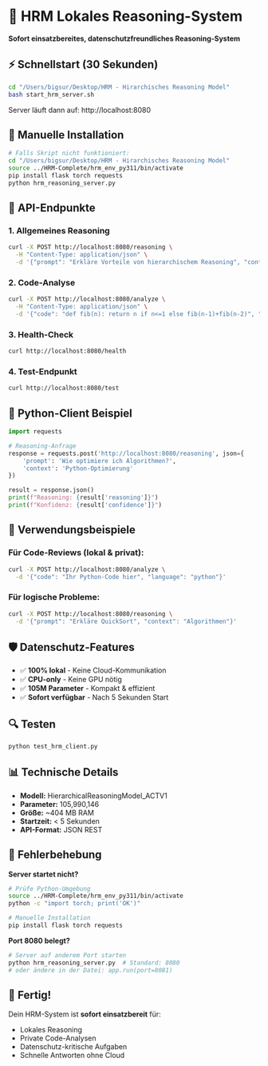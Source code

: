 # 🧠 HRM Lokales Reasoning-System

**Sofort einsatzbereites, datenschutzfreundliches Reasoning-System**

## ⚡ Schnellstart (30 Sekunden)

```bash
cd "/Users/bigsur/Desktop/HRM - Hirarchisches Reasoning Model"
bash start_hrm_server.sh
```

Server läuft dann auf: http://localhost:8080

## 🔧 Manuelle Installation

```bash
# Falls Skript nicht funktioniert:
cd "/Users/bigsur/Desktop/HRM - Hirarchisches Reasoning Model"
source ../HRM-Complete/hrm_env_py311/bin/activate
pip install flask torch requests
python hrm_reasoning_server.py
```

## 📡 API-Endpunkte

### 1. Allgemeines Reasoning
```bash
curl -X POST http://localhost:8080/reasoning \
  -H "Content-Type: application/json" \
  -d '{"prompt": "Erkläre Vorteile von hierarchischem Reasoning", "context": "KI-Architektur"}'
```

### 2. Code-Analyse
```bash
curl -X POST http://localhost:8080/analyze \
  -H "Content-Type: application/json" \
  -d '{"code": "def fib(n): return n if n<=1 else fib(n-1)+fib(n-2)", "language": "python"}'
```

### 3. Health-Check
```bash
curl http://localhost:8080/health
```

### 4. Test-Endpunkt
```bash
curl http://localhost:8080/test
```

## 🐍 Python-Client Beispiel

```python
import requests

# Reasoning-Anfrage
response = requests.post('http://localhost:8080/reasoning', json={
    'prompt': 'Wie optimiere ich Algorithmen?',
    'context': 'Python-Optimierung'
})

result = response.json()
print(f"Reasoning: {result['reasoning']}")
print(f"Konfidenz: {result['confidence']}")
```

## 🎯 Verwendungsbeispiele

### Für Code-Reviews (lokal & privat):
```bash
curl -X POST http://localhost:8080/analyze \
  -d '{"code": "Ihr Python-Code hier", "language": "python"}'
```

### Für logische Probleme:
```bash
curl -X POST http://localhost:8080/reasoning \
  -d '{"prompt": "Erkläre QuickSort", "context": "Algorithmen"}'
```

## 🛡️ Datenschutz-Features

- ✅ **100% lokal** - Keine Cloud-Kommunikation
- ✅ **CPU-only** - Keine GPU nötig
- ✅ **105M Parameter** - Kompakt & effizient
- ✅ **Sofort verfügbar** - Nach 5 Sekunden Start

## 🔍 Testen

```bash
python test_hrm_client.py
```

## 📊 Technische Details

- **Modell:** HierarchicalReasoningModel_ACTV1
- **Parameter:** 105,990,146
- **Größe:** ~404 MB RAM
- **Startzeit:** < 5 Sekunden
- **API-Format:** JSON REST

## 🚨 Fehlerbehebung

**Server startet nicht?**
```bash
# Prüfe Python-Umgebung
source ../HRM-Complete/hrm_env_py311/bin/activate
python -c "import torch; print('OK')"

# Manuelle Installation
pip install flask torch requests
```

**Port 8080 belegt?**
```bash
# Server auf anderem Port starten
python hrm_reasoning_server.py  # Standard: 8080
# oder ändere in der Datei: app.run(port=8081)
```

## 🎉 Fertig!

Dein HRM-System ist **sofort einsatzbereit** für:
- Lokales Reasoning
- Private Code-Analysen
- Datenschutz-kritische Aufgaben
- Schnelle Antworten ohne Cloud